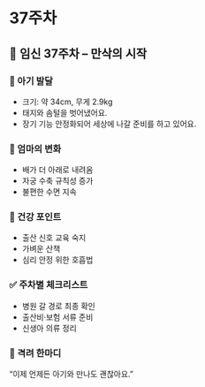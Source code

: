 # 37주차

## 🌸 임신 37주차 – 만삭의 시작

### 🍼 아기 발달

- 크기: 약 34cm, 무게 2.9kg
- 태지와 솜털을 벗어냈어요.
- 장기 기능 안정화되어 세상에 나갈 준비를 하고 있어요.

### 💛 엄마의 변화

- 배가 더 아래로 내려옴
- 자궁 수축 규칙성 증가
- 불편한 수면 지속

### 🍎 건강 포인트

- 출산 신호 교육 숙지
- 가벼운 산책
- 심리 안정 위한 호흡법

### ✅ 주차별 체크리스트

- 병원 갈 경로 최종 확인
- 출산비·보험 서류 준비
- 신생아 의류 정리

### 🌿 격려 한마디

“이제 언제든 아기와 만나도 괜찮아요.”